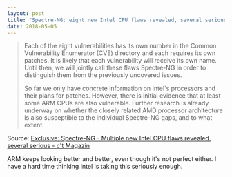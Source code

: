```yaml
---
layout: post
title: "Spectre-NG: eight new Intel CPU flaws revealed, several serious "
date: 2018-05-05
---
```


> Each of the eight vulnerabilities has its own number in the Common Vulnerability Enumerator (CVE) directory and each requires its own patches. It is likely that each vulnerability will receive its own name. Until then, we will jointly call these flaws Spectre-NG in order to distinguish them from the previously uncovered issues.
>
> So far we only have concrete information on Intel's processors and their plans for patches. However, there is initial evidence that at least some ARM CPUs are also vulnerable. Further research is already underway on whether the closely related AMD processor architecture is also susceptible to the individual Spectre-NG gaps, and to what extent.

Source: [Exclusive: Spectre-NG - Multiple new Intel CPU flaws revealed, several serious - c't Magazin](https://www.heise.de/ct/artikel/Exclusive-Spectre-NG-Multiple-new-Intel-CPU-flaws-revealed-several-serious-4040648.html)

ARM keeps looking better and better, even though it's not perfect either.  I have a hard time thinking Intel is taking this seriously enough.
